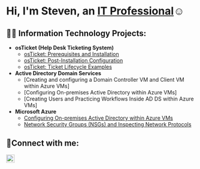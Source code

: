 <h1>Hi, I'm Steven, an <a href="https://www.linkedin.com/in/steven-stanley-80338937a/">IT Professional</a>☺</h1>

<h2>👨‍💻 Information Technology Projects:</h2>

- <b>osTicket (Help Desk Ticketing System)</b>
  - [osTicket: Prerequisites and Installation](https://github.com/sr-stanley/osticket-prereqs.git)
  - [osTicket: Post-Installation Configuration](https://github.com/sr-stanley/osticket-post-install-congif.git)
  - [osTicket: Ticket Lifecycle Examples](https://github.com/sr-stanley/osticket-lifecycle-examples.git)
- <b>Active Directory Domain Services</b>
  - [Creating and configuring a Domain Controller VM and Client VM within Azure VMs]
  - [Configuring On-premises Active Directory within Azure VMs]
  - [Creating Users and Practicing Workflows Inside AD DS within Azure VMs]
- <b>Microsoft Azure</b>
  - [Configuring On-premises Active Directory within Azure VMs](https://github.com/joshmadakorcc/configure-ad)
  - [Network Security Groups (NSGs) and Inspecting Network Protocols](https://github.com/joshmadakorcc/azure-network-protocols)

<h2>🤳Connect with me:</h2>

[<img align="left" alt="Steven | LinkedIn" width="22px" src="https://cdn.jsdelivr.net/npm/simple-icons@v3/icons/linkedin.svg" />][linkedin]

[linkedin]: https://www.linkedin.com/in/steven-stanley-80338937a/
